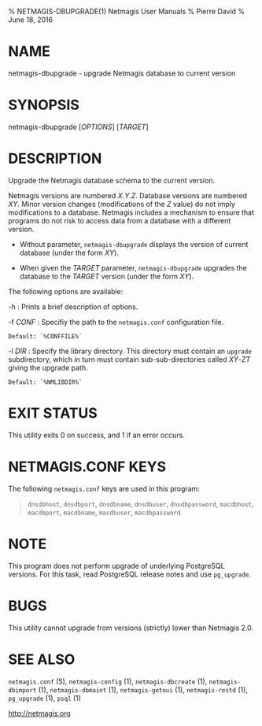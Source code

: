 % NETMAGIS-DBUPGRADE(1) Netmagis User Manuals
% Pierre David
% June 18, 2016

# NAME

netmagis-dbupgrade - upgrade Netmagis database to current version


# SYNOPSIS

netmagis-dbupgrade [*OPTIONS*]  [*TARGET*]


# DESCRIPTION

Upgrade the Netmagis database schema to the current version.

Netmagis versions are numbered *X*.*Y*.*Z*. Database versions are
numbered *XY*. Minor version changes (modifications of the *Z* value)
do not imply modifications to a database.  Netmagis includes a mechanism
to ensure that programs do not risk to access data from a database with
a different version.

  * Without parameter, `netmagis-dbupgrade` displays the version of
    current database (under the form *XY*).

  * When given the *TARGET* parameter, `netmagis-dbupgrade` upgrades
    the database to the *TARGET* version (under the form *XY*).

The following options are available:

-h
  : Prints a brief description of options.

-f *CONF*
  : Specifiy the path to the `netmagis.conf` configuration file.

    Default: `%CONFFILE%`

-l *DIR*
  : Specify the library directory. This directory must contain
    an `upgrade` subdirectory, which in turn must contain
    sub-sub-directories called *XY*-*ZT* giving the upgrade path.

    Default: `%NMLIBDIR%`


# EXIT STATUS

This utility exits 0 on success, and 1 if an error occurs.


# NETMAGIS.CONF KEYS

The following `netmagis.conf` keys are used in this program:

  > `dnsdbhost`, `dnsdbport`, `dnsdbname`, `dnsdbuser`, `dnsdbpassword`,
  `macdbhost`, `macdbport`, `macdbname`, `macdbuser`, `macdbpassword`


# NOTE

This program does not perform upgrade of underlying PostgreSQL versions.
For this task, read PostgreSQL release notes and use `pg_upgrade`.


# BUGS

This utility cannot upgrade from versions (strictly) lower than Netmagis
2.0.


# SEE ALSO

`netmagis.conf` (5),
`netmagis-config` (1),
`netmagis-dbcreate` (1),
`netmagis-dbimport` (1),
`netmagis-dbmaint` (1),
`netmagis-getoui` (1),
`netmagis-restd` (1),
`pg_upgrade` (1),
`psql` (1)

<http://netmagis.org>
